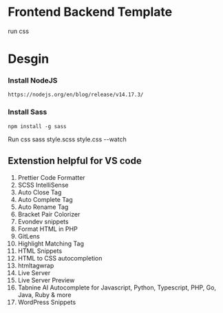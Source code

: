 # Frontend Backend Template
run css


# Desgin


### Install NodeJS

`https://nodejs.org/en/blog/release/v14.17.3/`

### Install Sass

`npm install -g sass`

Run css
sass style.scss style.css --watch

## Extenstion helpful for VS code  ###

1. Prettier Code Formatter
2. SCSS IntelliSense
3. Auto Close Tag
4. Auto Complete Tag
5. Auto Rename Tag
6. Bracket Pair Colorizer
7. Evondev snippets
8. Format HTML in PHP
9. GitLens
10. Highlight Matching Tag
11. HTML Snippets
12. HTML to CSS autocompletion
13. htmltagwrap 
14. Live Server
15. Live Server Preview
16. Tabnine AI Autocomplete for Javascript, Python, Typescript, PHP, Go, Java, Ruby & more
17. WordPress Snippets
